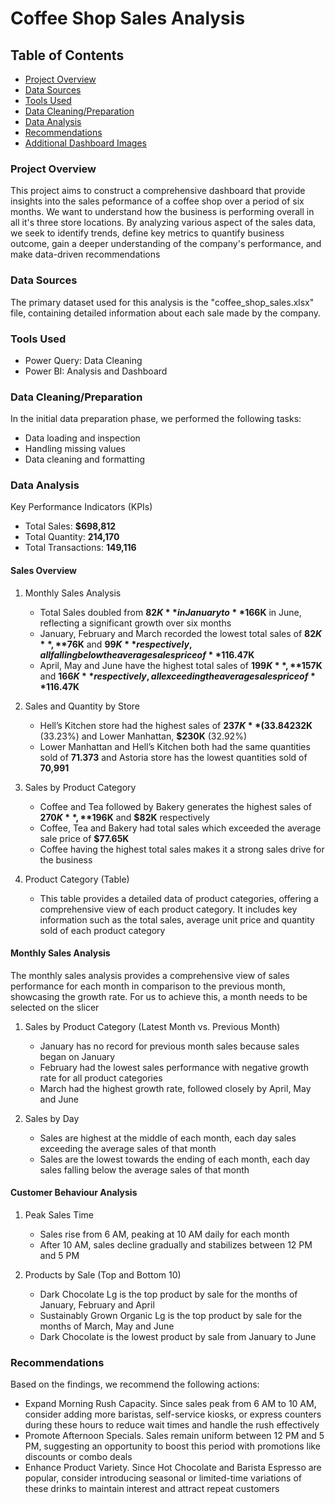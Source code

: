 # Coffee Shop Sales Analysis

## Table of Contents
- [Project Overview](#project-overview)
- [Data Sources](data-sources)
- [Tools Used](#tools-used)
- [Data Cleaning/Preparation](data-cleaning/preparation)
- [Data Analysis](#data-analysis)
- [Recommendations](#recommendations)
- [Additional Dashboard Images](#additional-dashbaord-images)

### Project Overview

This project aims to construct a comprehensive dashboard that provide insights into the sales peformance of a coffee shop over a period of six months. We want to understand how the business is performing overall in all it's three store locations. By analyzing various aspect of the sales data, we seek to identify trends, define key metrics to quantify business outcome, gain a deeper understanding of the company's performance, and make data-driven recommendations

### Data Sources

The primary dataset used for this analysis is the "coffee_shop_sales.xlsx" file, containing detailed information about each sale made by the company.

### Tools Used

- Power Query: Data Cleaning
- Power BI: Analysis and Dashboard

### Data Cleaning/Preparation

In the initial data preparation phase, we performed the following tasks:
- Data loading and inspection
- Handling missing values
- Data cleaning and formatting

### Data Analysis

Key Performance Indicators (KPIs)
- Total Sales: **$698,812**
- Total Quantity: **214,170**
- Total Transactions: **149,116**

#### Sales Overview
1. Monthly Sales Analysis
   - Total Sales doubled from **$82K** in January to **$166K** in June, reflecting a significant growth over six months
   - January, February and March recorded the lowest total sales of **$82K**, **$76K** and **$99K** respectively, all falling below the average sales price of **$116.47K**
   - April, May and June have the highest total sales of **$199K**, **$157K** and **$166K** respectively, all exceeding the average sales price of **$116.47K**

2. Sales and Quantity by Store
   - Hell’s Kitchen store had the highest sales of **$237K** (33.84%) among all three stores, followed closely by Astoria, **$232K** (33.23%) and Lower Manhattan, **$230K** (32.92%)
   - Lower Manhattan and Hell’s Kitchen both had the same quantities sold of **71.373** and Astoria store has the lowest quantities sold of **70,991**
    
3. Sales by Product Category
   - Coffee and Tea followed by Bakery generates the highest sales of **$270K**, **$196K** and **$82K** respectively
   - Coffee, Tea and Bakery had total sales which exceeded the average sale price of **$77.65K**
   - Coffee having the highest total sales makes it a strong sales drive for the business
     
4. Product Category (Table)
   - This table provides a detailed data of product categories, offering a comprehensive view of each product category. It includes key information such as the total sales, average unit price and quantity sold of each product category

#### Monthly Sales Analysis
The monthly sales analysis provides a comprehensive view of sales performance for each month in comparison to the previous month, showcasing the growth rate. For us to achieve this, a month needs to be selected on the slicer

1. Sales by Product Category (Latest Month vs. Previous Month)
   - January has no record for previous month sales because sales began on January
   - February had the lowest sales performance with negative growth rate for all product categories
   - March had the highest growth rate, followed closely by April, May and June

2. Sales by Day
   - Sales are highest at the middle of each month, each day sales exceeding the average sales of that month
   - Sales are the lowest towards the ending of each month, each day sales falling below the average sales of that month

#### Customer Behaviour Analysis
1. Peak Sales Time
   - Sales rise from 6 AM, peaking at 10 AM daily for each month
   - After 10 AM, sales decline gradually and stabilizes between 12 PM and 5 PM

2. Products by Sale (Top and Bottom 10)
   - Dark Chocolate Lg is the top product by sale for the months of January, February and April
   - Sustainably Grown Organic Lg is the top product by sale for the months of March, May and June
   - Dark Chocolate is the lowest product by sale from January to June

### Recommendations
Based on the findings, we recommend the following actions:
- Expand Morning Rush Capacity. Since sales peak from 6 AM to 10 AM, consider adding more baristas, self-service kiosks, or express counters during these hours to reduce wait times and handle the rush effectively
- Promote Afternoon Specials. Sales remain uniform between 12 PM and 5 PM, suggesting an opportunity to boost this period with promotions like discounts or combo deals
- Enhance Product Variety. Since Hot Chocolate and Barista Espresso are popular, consider introducing seasonal or limited-time variations of these drinks to maintain interest and attract repeat customers


   

